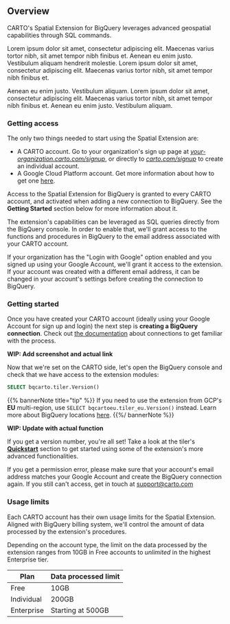 ## Overview

CARTO's Spatial Extension for BigQuery leverages advanced geospatial capabilities through SQL commands. 

Lorem ipsum dolor sit amet, consectetur adipiscing elit. Maecenas varius tortor nibh, sit amet tempor nibh finibus et. Aenean eu enim justo. Vestibulum aliquam hendrerit molestie. Lorem ipsum dolor sit amet, consectetur adipiscing elit. Maecenas varius tortor nibh, sit amet tempor nibh finibus et.

Aenean eu enim justo. Vestibulum aliquam. Lorem ipsum dolor sit amet, consectetur adipiscing elit. Maecenas varius tortor nibh, sit amet tempor nibh finibus et. Aenean eu enim justo. Vestibulum aliquam.


### Getting access

The only two things needed to start using the Spatial Extension are:
   * A CARTO account. Go to your organization's sign up page at [_your-organization.carto.com/signup_](), or directly to [_carto.com/signup_](https://carto.com/signup) to create an individual account.
   * A Google Cloud Platform account. Get more information about how to get one [here](https://cloud.google.com/gcp/getting-started).


Access to the Spatial Extension for BigQuery is granted to every CARTO account, and activated when adding a new connection to BigQuery. See the **Getting Started** section below for more information about it.

The extension's capabilities can be leveraged as SQL queries directly from the BigQuery console. In order to enable that, we'll grant access to the functions and procedures in BigQuery to the email address associated with your CARTO account.

If your organization has the "Login with Google" option enabled and you signed up using your Google Account, we'll grant it access to the extension. If your account was created with a different email address, it can be changed in your account's settings before creating the connection to BigQuery. 

### Getting started

Once you have created your CARTO account (ideally using your Google Account for sign up and login) the next step is **creating a BigQuery connection**. Check out [the documentation](WIP:add.link.to.actual.docs) about connections to get familiar with the process. 

**WIP: Add screenshot and actual link**

Now that we're set on the CARTO side, let's open the BigQuery console and check that we have access to the extension modules:

```sql
SELECT bqcarto.tiler.Version()
```

{{% bannerNote title="tip" %}}
If you need to use the extension from GCP's **EU** multi-region, use `SELECT bqcartoeu.tiler_eu.Version()` instead. Learn more about BigQuery locations [here](https://cloud.google.com/bigquery/docs/locations).
{{%/ bannerNote %}}

**WIP: Update with actual function**

If you get a version number, you're all set! Take a look at the tiler's [**Quickstart**](https://docs.carto.com/spatial-extension-bq/tiler/#quickstart) section to get started using some of the extension's more advanced functionalities.

If you get a permission error, please make sure that your account's email address matches your Google Account and create the BigQuery connection again. If you still can't access, get in touch at [support@carto.com](mailto:support@carto.com)

### Usage limits

Each CARTO account has their own usage limits for the Spatial Extension. Aligned with BigQuery billing system, we'll control the amount of data processed by the extension's procedures.

Depending on the account type, the limit on the data processed by the extension ranges from 10GB in Free accounts to _unlimited_ in the highest Enterprise tier. 

| Plan | Data processed limit|
|------|---------------------|
|Free | 10GB |
|Individual | 200GB |
|Enterprise | Starting at 500GB |
